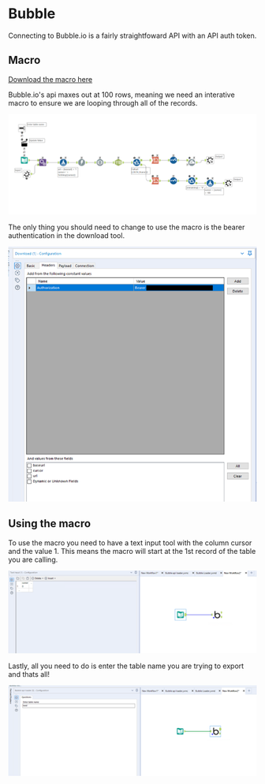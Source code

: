 # Bubble

Connecting to Bubble.io is a fairly straightfoward API with an API auth token. 

## Macro

[Download the macro here](https://drive.google.com/file/d/1Ijxi-7AWHx8nA4VZ1YhcuwyX_0w3xe3X/view?usp=sharing)


Bubble.io's api maxes out at 100 rows, meaning we need an interative macro to ensure we are looping through all of the records. 

![macro](./assets/bubble/macro.png)


The only thing you should need to change to use the macro is the bearer authentication in the download tool. 

![bearer](./assets/bubble/bearer.png)


## Using the macro

To use the macro you need to have a text input tool with the column cursor and the value 1. This means the macro will start at the 1st record of the table you are calling.

![cursor](./assets/bubble/cursor.png)

Lastly, all you need to do is enter the table name you are trying to export and thats all! 

![table](./assets/bubble/table.png)
